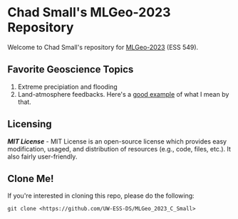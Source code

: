 # Chad Small's MLGeo-2023 Repository
Welcome to Chad Small's repository for [MLGeo-2023](https://github.com/UW-ESS-DS/MLGeo-Autumn22) (ESS 549). 

## Favorite Geoscience Topics
1. Extreme precipiation and flooding
2. Land-atmosphere feedbacks. Here's a [good example](https://thebulletin.org/2023/04/how-plants-respond-to-high-atmospheric-carbon-dioxide-levels-could-increase-flood-risks/#post-heading) of what I mean by that.

## Licensing
**_MIT License_** - MIT License is an open-source license which provides easy modification, usaged, and distribution of resources (e.g., code, files, etc.). It also fairly user-friendly.

## Clone Me!
If you're interested in cloning this repo, please do the following:

`git clone <https://github.com/UW-ESS-DS/MLGeo_2023_C_Small>`
